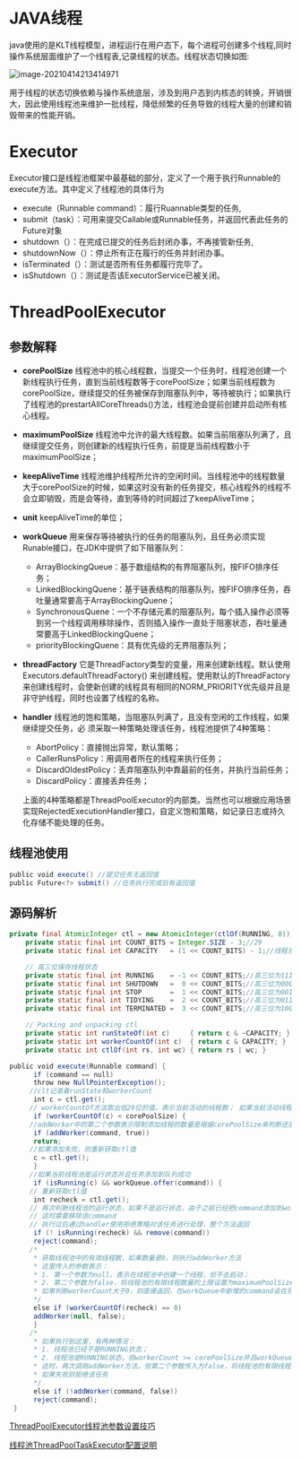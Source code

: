# JAVA线程

java使用的是KLT线程模型，进程运行在用户态下，每个进程可创建多个线程,同时操作系统层面维护了一个线程表,记录线程的状态。线程状态切换如图:

![image-20210414213414971](https://gitee.com/Zeebrary/PicBed/raw/master/img/image-20210414213414971.png)

用于线程的状态切换依赖与操作系统底层，涉及到用户态到内核态的转换，开销很大，因此使用线程池来维护一批线程，降低频繁的任务导致的线程大量的创建和销毁带来的性能开销。

# Executor

Executor接口是线程池框架中最基础的部分，定义了一个用于执行Runnable的execute方法。其中定义了线程池的具体行为

- execute（Runnable command）：履行Ruannable类型的任务,
- submit（task）：可用来提交Callable或Runnable任务，并返回代表此任务的Future对象
- shutdown（）：在完成已提交的任务后封闭办事，不再接管新任务,
- shutdownNow（）：停止所有正在履行的任务并封闭办事。
- isTerminated（）：测试是否所有任务都履行完毕了。
- isShutdown（）：测试是否该ExecutorService已被关闭。

# ThreadPoolExecutor

## 参数解释

- **corePoolSize**
  线程池中的核心线程数，当提交一个任务时，线程池创建一个新线程执行任务，直到当前线程数等于corePoolSize；如果当前线程数为corePoolSize，继续提交的任务被保存到阻塞队列中，等待被执行；如果执行了线程池的prestartAllCoreThreads()方法，线程池会提前创建并启动所有核心线程。

- **maximumPoolSize**
  线程池中允许的最大线程数。如果当前阻塞队列满了，且继续提交任务，则创建新的线程执行任务，前提是当前线程数小于maximumPoolSize；

- **keepAliveTime**
  线程池维护线程所允许的空闲时间。当线程池中的线程数量大于corePoolSize的时候，如果这时没有新的任务提交，核心线程外的线程不会立即销毁，而是会等待，直到等待的时间超过了keepAliveTime；

- **unit**
  keepAliveTime的单位；

- **workQueue**
  用来保存等待被执行的任务的阻塞队列，且任务必须实现Runable接口，在JDK中提供了如下阻塞队列：

  - ArrayBlockingQueue：基于数组结构的有界阻塞队列，按FIFO排序任务； 
  - LinkedBlockingQuene：基于链表结构的阻塞队列，按FIFO排序任务，吞吐量通常要高于ArrayBlockingQuene；
  - SynchronousQuene：一个不存储元素的阻塞队列，每个插入操作必须等到另一个线程调用移除操作，否则插入操作一直处于阻塞状态，吞吐量通常要高于LinkedBlockingQuene；
  - priorityBlockingQuene：具有优先级的无界阻塞队列；

- **threadFactory**
  它是ThreadFactory类型的变量，用来创建新线程。默认使用Executors.defaultThreadFactory() 来创建线程。使用默认的ThreadFactory来创建线程时，会使新创建的线程具有相同的NORM_PRIORITY优先级并且是非守护线程，同时也设置了线程的名称。

- **handler**
  线程池的饱和策略，当阻塞队列满了，且没有空闲的工作线程，如果继续提交任务，必
  须采取一种策略处理该任务，线程池提供了4种策略：

  - AbortPolicy：直接抛出异常，默认策略；
  - CallerRunsPolicy：用调用者所在的线程来执行任务； 
  - DiscardOldestPolicy：丢弃阻塞队列中靠最前的任务，并执行当前任务； 
  - DiscardPolicy：直接丢弃任务；

  上面的4种策略都是ThreadPoolExecutor的内部类。当然也可以根据应用场景实现RejectedExecutionHandler接口，自定义饱和策略，如记录日志或持久化存储不能处理的任务。

## 线程池使用

```java
public void execute() //提交任务无返回值
public Future<?> submit() //任务执行完成后有返回值
```

## 源码解析

```java
private final AtomicInteger ctl = new AtomicInteger(ctlOf(RUNNING, 0));//初始化时：高三位为111,后29位为0;
    private static final int COUNT_BITS = Integer.SIZE - 3;//29
    private static final int CAPACITY   = (1 << COUNT_BITS) - 1;//线程池可创建最大线程数:2^29-1 约5亿多,16进制表示为:000后面29个1;

    // 高三位保存线程状态
    private static final int RUNNING    = -1 << COUNT_BITS;//高三位为111 后29位都为0
    private static final int SHUTDOWN   =  0 << COUNT_BITS;//高三位为000
    private static final int STOP       =  1 << COUNT_BITS;//高三位为001
    private static final int TIDYING    =  2 << COUNT_BITS;//高三位为011
    private static final int TERMINATED =  3 << COUNT_BITS;//高三位为100

    // Packing and unpacking ctl
    private static int runStateOf(int c)     { return c & ~CAPACITY; }	//获取当前线程池状态
    private static int workerCountOf(int c)  { return c & CAPACITY; }	//计算当前工作线程数
    private static int ctlOf(int rs, int wc) { return rs | wc; }
```



```java
public void execute(Runnable command) {
      if (command == null)
      throw new NullPointerException();
     //clt记录着runState和workerCount
      int c = ctl.get();
     // workerCountOf方法取出低29位的值，表示当前活动的线程数； 如果当前活动线程数小于corePoolSize，则新建一个线程放入线程池中； 并把任务添加到该线程中。
      if (workerCountOf(c) < corePoolSize) {
     //addWorker中的第二个参数表示限制添加线程的数量是根据corePoolSize来判断还是maximumPoolSize来判断；如果为true，根据corePoolSize来判断；如果为false，则根据maximumPoolSize来判断
      if (addWorker(command, true))
      return;
     //如果添加失败，则重新获取ctl值
      c = ctl.get();
      }
     //如果当前线程池是运行状态并且任务添加到队列成功
      if (isRunning(c) && workQueue.offer(command)) {
     // 重新获取ctl值
      int recheck = ctl.get();
     // 再次判断线程池的运行状态，如果不是运行状态，由于之前已经把command添加到workQueue中了，
     // 这时需要移除该command
     // 执行过后通过handler使用拒绝策略对该任务进行处理，整个方法返回
      if (! isRunning(recheck) && remove(command))
      reject(command);
     /*
      * 获取线程池中的有效线程数，如果数量是0，则执行addWorker方法
      * 这里传入的参数表示：
      * 1. 第一个参数为null，表示在线程池中创建一个线程，但不去启动；
      * 2. 第二个参数为false，将线程池的有限线程数量的上限设置为maximumPoolSize，添加线程时根据maximumPoolSize来判断；
      * 如果判断workerCount大于0，则直接返回，在workQueue中新增的command会在将来的某个时刻被执行。
      */
      else if (workerCountOf(recheck) == 0)
      addWorker(null, false);
      }
     /*
      * 如果执行到这里，有两种情况：
      * 1. 线程池已经不是RUNNING状态；
      * 2. 线程池是RUNNING状态，但workerCount >= corePoolSize并且workQueue已满。
      * 这时，再次调用addWorker方法，但第二个参数传入为false，将线程池的有限线程数量的上限设置为maximumPoolSize；
      * 如果失败则拒绝该任务
      */
      else if (!addWorker(command, false))
      reject(command);
 }
```

[ThreadPoolExecutor线程池参数设置技巧](https://www.cnblogs.com/syp172654682/p/9383335.html)

[线程池ThreadPoolTaskExecutor配置说明](https://yq.aliyun.com/articles/647122)

